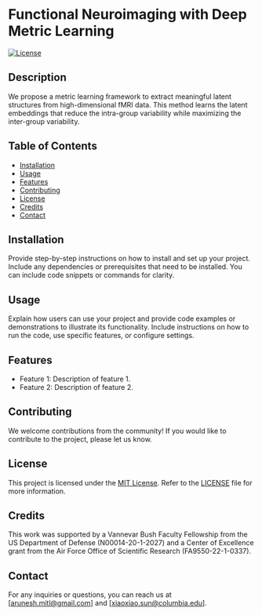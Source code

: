 # Functional Neuroimaging with Deep Metric Learning

[![License](https://img.shields.io/badge/License-MIT-blue.svg)](https://opensource.org/licenses/MIT)

## Description

We propose a metric learning framework to extract meaningful latent structures from high-dimensional fMRI data. This method learns the latent embeddings that reduce the intra-group variability while maximizing the inter-group variability.

## Table of Contents

- [Installation](#installation)
- [Usage](#usage)
- [Features](#features)
- [Contributing](#contributing)
- [License](#license)
- [Credits](#credits)
- [Contact](#contact)

## Installation

Provide step-by-step instructions on how to install and set up your project. Include any dependencies or prerequisites that need to be installed. You can include code snippets or commands for clarity.

## Usage

Explain how users can use your project and provide code examples or demonstrations to illustrate its functionality. Include instructions on how to run the code, use specific features, or configure settings.

## Features

- Feature 1: Description of feature 1.
- Feature 2: Description of feature 2.

## Contributing

We welcome contributions from the community! If you would like to contribute to the project, please let us know.

## License

This project is licensed under the [MIT License](https://opensource.org/licenses/MIT). Refer to the [LICENSE](LICENSE) file for more information.

## Credits

This work was supported by a Vannevar Bush Faculty Fellowship from the US Department of Defense (N00014-20-1-2027) and a Center of Excellence grant from the Air Force Office of Scientific Research (FA9550-22-1-0337). 

## Contact

For any inquiries or questions, you can reach us at [arunesh.mitl@gmail.com] and [xiaoxiao.sun@columbia.edu]. 
